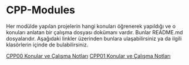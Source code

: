 # CPP-Modules

Her modülde yapılan projelerin hangi konuları öğrenerek yapıldığı ve o konuları anlatan bir çalışma dosyası dokümanı vardır. Bunlar README.md dosyalarıdır. Aşağıdaki linkler üzerinden bunlara ulaşabilirsiniz ya da ilgili klasörlerin içinde de bulabilirsiniz.

[CPP00 Konular ve Çalışma Notları](https://github.com/b-tekinli/CPP-Modules/blob/main/CPP00/README.md)
[CPP01 Konular ve Çalışma Notları](https://github.com/b-tekinli/CPP-Modules/blob/main/CPP01/README.md)
